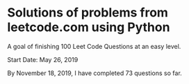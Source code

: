 # Solutions of problems from leetcode.com using Python

A goal of finishing 100 Leet Code Questions at an easy level.

Start Date: May 26, 2019

By November 18, 2019, I have completed 73 questions so far.



